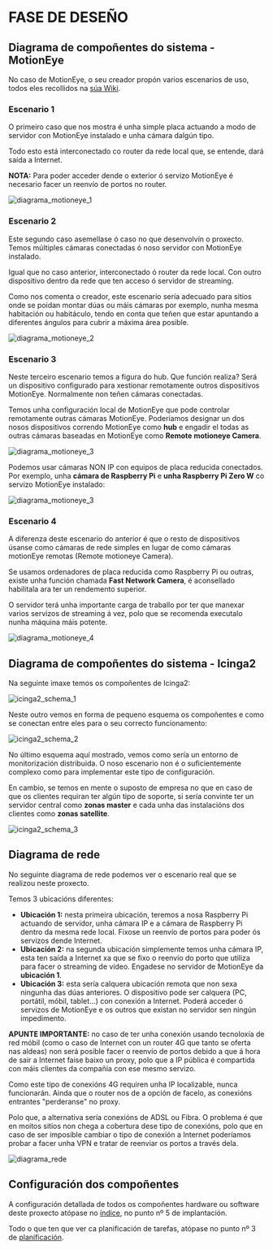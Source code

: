 # FASE DE DESEÑO

## Diagrama de compoñentes do sistema - MotionEye

No caso de MotionEye, o seu creador propón varios escenarios de uso, todos eles recollidos na [súa Wiki](https://github.com/ccrisan/motioneyeos/wiki/Usage-Scenarios). 

### Escenario 1

O primeiro caso que nos mostra é unha simple placa actuando a modo de servidor con MotionEye instalado e unha cámara dalgún tipo. 

Todo esto está interconectado co router da rede local que, se entende, dará saída a Internet. 

**NOTA:** Para poder acceder dende o exterior ó servizo MotionEye é necesario facer un reenvío de portos no router.


![diagrama_motioneye_1](doc/img/diagramas_images/diagrama-un-dispositivo-unha-camara.png)


### Escenario 2

Este segundo caso asemellase ó caso no que desenvolvín o proxecto. Temos múltiples cámaras conectadas ó noso servidor con MotionEye instalado. 

Igual que no caso anterior, interconectado ó router da rede local. Con outro dispositivo dentro da rede que ten acceso ó servidor de streaming.

Como nos comenta o creador, este escenario sería adecuado para sitios onde se poidan montar dúas ou máis cámaras por exemplo, nunha mesma habitación ou habitáculo, tendo en conta que teñen que estar apuntando a diferentes ángulos para cubrir a máxima área posible.

![diagrama_motioneye_2](doc/img/diagramas_images/diagrama-un-dispositivo-multiples-camaras.png)

### Escenario 3

Neste terceiro escenario temos a figura do hub. Que función realiza? Será un dispositivo configurado para xestionar remotamente outros dispositivos MotionEye. Normalmente non teñen cámaras conectadas.

Temos unha configuración local de MotionEye que pode controlar remotamente outras cámaras MotionEye. Poderíamos designar un dos nosos dispositivos correndo MotionEye como **hub** e engadir el todas as outras cámaras baseadas en MotionEye como **Remote motioneye Camera**.

![diagrama_motioneye_3](doc/img/diagramas_images/diagrama-multiples-dispositivos-un-hub.png)

Podemos usar cámaras NON IP con equipos de placa reducida conectados. Por exemplo, unha **cámara de Raspberry Pi** e **unha Raspberry Pi Zero W** co servizo MotionEye instalado:

![diagrama_motioneye_3](doc/img/diagramas_images/rpi_zero_camera.jpg)

### Escenario 4

A diferenza deste escenario do anterior é que o resto de dispositivos úsanse como cámaras de rede simples en lugar de como cámaras motionEye remotas (Remote motioneye Camera).

Se usamos ordenadores de placa reducida como Raspberry Pi ou outras, existe unha función chamada **Fast Network Camera**, é aconsellado habilitala ara ter un rendemento superior.

O servidor terá unha importante carga de traballo por ter que manexar varios servizos de streaming á vez, polo que se recomenda executalo nunha máquina máis potente.

![diagrama_motioneye_4](doc/img/diagramas_images/diagrama-multiples-dispositivos-un-servidor-central.png)

## Diagrama de compoñentes do sistema - Icinga2

Na seguinte imaxe temos os compoñentes de Icinga2:

![icinga2_schema_1](doc/img/diagramas_images/icinga2-schema.jpg)

Neste outro vemos en forma de pequeno esquema os compoñentes e como se conectan entre eles para o seu correcto funcionamento:

![icinga2_schema_2](doc/img/diagramas_images/icinga2-schema-arquitecture.jpg)

No último esquema aquí mostrado, vemos como sería un entorno de monitorización distribuida. O noso escenario non é o suficientemente complexo como para implementar este tipo de configuración. 

En cambio, se temos en mente o suposto de empresa no que en caso de que os clientes requiran ter algún tipo de soporte, si sería convinte ter un servidor central como **zonas master** e cada unha das instalacións dos clientes como **zonas satellite**.


![icinga2_schema_3](doc/img/diagramas_images/icinga2-distribued-monitoring-schema.png)

## Diagrama de rede

No seguinte diagrama de rede podemos ver o escenario real que se realizou neste proxecto. 

Temos 3 ubicacións diferentes:

- **Ubicación 1:** nesta primeira ubicación, teremos a nosa Raspberry Pi actuando de servidor, unha cámara IP e a cámara de Raspberry Pi dentro da mesma rede local. Fixose un reenvío de portos para poder ós servizos dende Internet.
- **Ubicación 2:** na segunda ubicación simplemente temos unha cámara IP, esta ten saída a Internet xa que se fixo o reenvío do porto que utiliza para facer o streaming de vídeo. Engadese no servidor de MotionEye da **ubicación 1**.
- **Ubicación 3:** esta sería calquera ubicación remota que non sexa ningunha das dúas anteriores. O dispositivo pode ser calquera (PC, portátil, móbil, tablet...) con conexión a Internet. Poderá acceder ó servizos de MotionEye e os outros que existan no servidor sen ningún impedimento.


**APUNTE IMPORTANTE:** no caso de ter unha conexión usando tecnoloxía de red móbil (como o caso de Internet con un router 4G que tanto se oferta nas aldeas) non será posible facer o reenvío de portos debido a que á hora de sair a Internet faise baixo un proxy, polo que a IP pública é compartida con máis clientes da compañía con ese mesmo servizo. 

Como este tipo de conexións 4G requiren unha IP localizable, nunca funcionarán. Ainda que o router nos de a opción de facelo, as conexións entrantes "perderanse" no proxy.

Polo que, a alternativa sería conexións de ADSL ou Fibra. O problema é que en moitos sitios non chega a cobertura dese tipo de conexións, polo que en caso de ser imposible cambiar o tipo de conexión a Internet poderíamos probar a facer unha VPN e tratar de reenviar os portos a través dela.

![diagrama_rede](doc/img/diagramas_images/esquema_rede_proxecto.jpg)


## Configuración dos compoñentes

A configuración detallada de todos os compoñentes hardware ou software deste proxecto atópase no [índice](https://gitlab.iessanclemente.net/asirm/a18rebecalb/-/tree/master#índice), no punto nº 5 de implantación.

Todo o que ten que ver ca planificación de tarefas, atópase no punto nº 3 de [planificación](doc/templates/4_planificacion.md).
